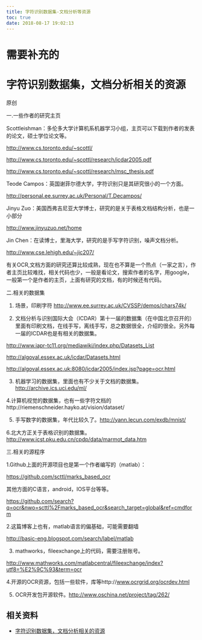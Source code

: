 ```yaml
---
title: 字符识别数据集-文档分析等资源
toc: true
date: 2018-08-17 19:02:13
---
```


# 需要补充的


# 字符识别数据集，文档分析相关的资源
原创

一.一些作者的研究主页

Scottleishman：多伦多大学计算机系机器学习小组，主页可以下载到作者的发表的论文，硕士学位论文等。

http://www.cs.toronto.edu/~scottl/

http://www.cs.toronto.edu/~scottl/research/icdar2005.pdf

http://www.cs.toronto.edu/~scottl/research/msc_thesis.pdf

Teode Campos：英国谢菲尔德大学，字符识别只是其研究很小的一个方面。

http://personal.ee.surrey.ac.uk/Personal/T.Decampos/

Jinyu Zuo：美国西弗吉尼亚大学博士，研究的是关于表格文档结构分析，也是一小部分

http://www.jinyuzuo.net/home

Jin Chen：在读博士，里海大学，研究的是手写字符识别，噪声文档分析。

http://www.cse.lehigh.edu/~jic207/

有关OCR,文档方面的研究还算比较成熟，现在也不算是一个热点（一家之言），作者主页比较难找，相关代码也少，一般是看论文，搜索作者的名字，用google，一般第一个是作者的主页，上面有研究的文档，有的时候还有代码。

二.相关的数据集

1. 场景，印刷字符 http://www.ee.surrey.ac.uk/CVSSP/demos/chars74k/

2. 文档分析与识别国际大会（ICDAR）第十一届的数据集（在中国北京召开的）里面有印刷文档，在线手写，离线手写，总之数据很全，介绍的很全。另外每一届的ICDAR也是有相关的数据集。

http://www.iapr-tc11.org/mediawiki/index.php/Datasets_List

http://algoval.essex.ac.uk/icdar/Datasets.html

http://algoval.essex.ac.uk:8080/icdar2005/index.jsp?page=ocr.html

3. 机器学习的数据集，里面也有不少关于文档的数据集。http://archive.ics.uci.edu/ml/

4.计算机视觉的数据集，也有一些字符文档的http://riemenschneider.hayko.at/vision/dataset/

5. 手写数字的数据集，年代比较久了。http://yann.lecun.com/exdb/mnist/

6.北大方正关于表格识别的数据集。http://www.icst.pku.edu.cn/cpdp/data/marmot_data.htm

三.相关的源程序

1.Github上面的开源项目也是第一个作者编写的（matlab）：

https://github.com/scttl/marks_based_ocr

其他方面的C语言，android，IOS平台等等。

https://github.com/search?q=ocr&nwo=scttl%2Fmarks_based_ocr&search_target=global&ref=cmdform

2.这篇博客上也有，matlab语言的偏基础，可能需要翻墙

http://basic-eng.blogspot.com/search/label/matlab

3. mathworks，fileexchange上的代码，需要注册账号。

http://www.mathworks.com/matlabcentral/fileexchange/index?utf8=%E2%9C%93&term=ocr

4.开源的OCR资源，包括一些软件，库等http://www.ocrgrid.org/ocrdev.html

5. OCR开发包开源软件。http://www.oschina.net/project/tag/262/






## 相关资料

- [字符识别数据集，文档分析相关的资源](https://blog.csdn.net/H2008066215019910120/article/details/17126757)
